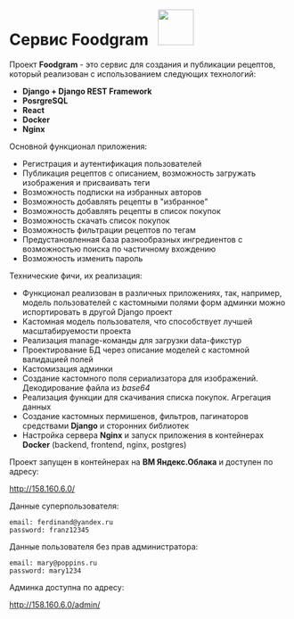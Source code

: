 # Сервис Foodgram <img style="margin-left: 10px;" src="https://admprogress.ru/upload/iblock/dcc/Kartinka-obshchepit.jpg" width=64>

Проект **Foodgram** - это сервис для создания и публикации рецептов, который реализован с использованием следующих технологий:
* **Django + Django REST Framework**
* **PosrgreSQL**
* **React**
* **Docker**
* **Nginx**

Основной функционал приложения:
* Регистрация и аутентификация пользователей
* Публикация рецептов с описанием, возможность загружать изображения и присваивать теги
* Возможность подписки на избранных авторов
* Возможность добавлять рецепты в "избранное"
* Возможность добавлять рецепты в список покупок
* Возможность скачать список покупок
* Возможность фильтрации рецептов по тегам
* Предустановленная база разнообразных ингредиентов с возможностью поиска по частичному вхождению
* Возможность изменить пароль

Технические фичи, их реализация:
* Функционал реализован в различных приложениях, так, например, модель пользователей с кастомными полями форм админки можно испортировать в другой Django проект
* Кастомная модель пользователя, что способствует лучшей масштабируемости проекта
* Реализация manage-команды для загрузки data-фикстур
* Проектирование БД через описание моделей с кастомной валидацией полей
* Кастомизация админки
* Создание кастомного поля сериализатора для изображений. Декодирование файла из *base64*
* Реализация функции для скачивания списка покупок. Агрегация данных
* Создание кастомных пермишенов, фильтров, пагинаторов средствами **Django** и сторонних библиотек
* Настройка сервера **Nginx** и запуск приложения в контейнерах **Docker** (backend, frontend, nginx, postgres)


Проект запущен в контейнерах на **ВМ Яндекс.Облака** и доступен по адресу:

http://158.160.6.0/

Данные суперпользователя:

    email: ferdinand@yandex.ru
    password: franz12345
    
Данные пользователя без прав администратора:

    email: mary@poppins.ru
    password: mary1234

Админка доступна по адресу:

http://158.160.6.0/admin/
